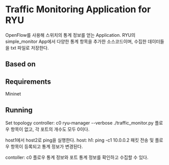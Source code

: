 Traffic Monitoring Application for RYU
================================================================================
OpenFlow를 사용해 스위치의 통계 정보를 얻는 Application.
RYU의 simple_monitor App에서 다양한 통계 항목을 추가한 소스코드이며, 수집한 데이터들을 txt 파일로 저장한다.

Based on
--------------------------------------------------------------------------------


Requirements
--------------------------------------------------------------------------------
Mininet

Running
--------------------------------------------------------------------------------
Set topology
controller: c0
ryu-manager --verbose ./traffic_monitor.py
플로우 항목이 없고, 각 포트의 개수도 모두 0이다.

host1에서 host2로 ping을 실행한다.
host: h1:
ping -c1 10.0.0.2
패킷 전송 및 플로우 항목이 등록되고 통계 정보가 변경된다.

contoller: c0
플로우 통계 정보와 포트 통계 정보를 확인하고 수집할 수 있다.






